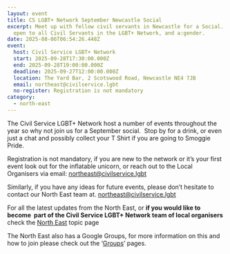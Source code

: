 ```yaml
---
layout: event
title: CS LGBT+ Network September Newcastle Social
excerpt: Meet up with fellow civil servants in Newcastle for a Social.  This is
  open to all Civil Servants in the LGBT+ Network, and a:gender.
date: 2025-08-06T06:54:26.448Z
event:
  host: Civil Service LGBT+ Network
  start: 2025-09-28T17:30:00.000Z
  end: 2025-09-28T19:00:00.000Z
  deadline: 2025-09-27T12:00:00.000Z
  location: The Yard Bar, 2 Scotswood Road, Newcastle NE4 7JB
  email: northeast@civilservice.lgbt
  no-register: Registration is not mandatory
category:
  - north-east
---
```

The Civil Service LGBT+ Network host a number of events throughout the year so why not join us for a September social.  Stop by for a drink, or even just a chat and possibly collect your T Shirt if you are going to Smoggie Pride.

Registration is not mandatory, if you are new to the network or it’s your first event look out for the inflatable unicorn, or reach out to the Local Organisers via email: [northeast@civilservice.lgbt](mailto:northeast@civilservice.lgbt)

Similarly, if you have any ideas for future events, please don’t hesitate to contact our North East team at. [northeast@civilservice.lgbt](mailto:northeast@civilservice.lgbt)

For all the latest updates from the North East, or **if you would like to become  part of the Civil Service LGBT+ Network team of local organisers** check the [North East](https://www.civilservice.lgbt/topic/north-east) topic page

T﻿he North East also has a Google Groups, for more information on this and how to join please check out the ‘[Groups](https://www.civilservice.lgbt/groups/)’ pages.